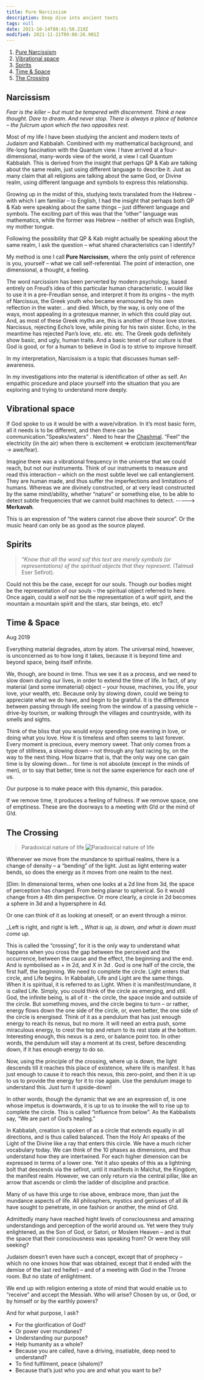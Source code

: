 ```yaml
---
title: Pure Narcissism
description: Deep dive into ancient texts
tags: null
date: 2021-10-14T08:41:50.219Z
modified: 2021-11-21T09:06:26.901Z
---
```


1. [Pure Narcissism](#pure-narcissism)
2. [Vibrational space](#vibrational-space)
3. [Spirits](#spirits)
4. [Time & Space](#time--space)
5. [The Crossing](#the-crossing)

## Narcissism

_Fear is the killer – but must be tempered with discernment._
_Think a new thought._
_Dare to dream. And never stop._
_There is always a place of balance – the fulcrum upon which the two opposites rest._

Most of my life I have been studying the ancient and modern texts of Judaism and Kabbalah. Combined with my mathematical background, and life-long fascination with the Quantum view. I have arrived at a four-dimensional, many-words view of the world, a view I call Quantum Kabbalah.
This is derived from the insight that perhaps QP & Kab are talking about the same realm, just using different language to describe it. Just as many claim that all religions are talking about the same God, or Divine realm, using different language and symbols to express this relationship.

Growing up in the midst of this, studying texts translated from the Hebrew - with which I am familiar – to English, I had the insight that perhaps both QP & Kab were speaking about the same things – just different language and symbols. The exciting part of this was that the “other” language was mathematics, while the former was Hebrew – neither of which was English, my mother tongue.

Following the possibility that QP & Kab might actually be speaking about the same realm, I ask the question – what shared characteristics can I identify?

My method is one I call **Pure Narcissism**, where the only point of reference is you, yourself – what we call self-referential. The point of interaction, one dimensional, a thought, a feeling.

The word narcissism has been perverted by modern psychology, based entirely on Freud’s idea of this particular human characteristic. I would like to use it in a pre-Freudian sense, and interpret it from its origins – the myth of Narcissus, the Greek youth who became enamoured by his own reflection in the water... and died. Which, by the way, is only one of the ways, most appealing in a grotesque manner, in which this could play out. And, as most of these Greek myths are, this is another of those love stories. Narcissus, rejecting Echo’s love, while pining for his twin sister. Echo, in the meantime has rejected Pan’s love, etc. etc. etc. The Greek gods definitely show basic, and ugly, human traits. And a basic tenet of our culture is that God is good, or for a human to believe in God is to strive to improve himself.

In my interpretation, Narcissism is a topic that discusses human self-awareness.

In my investigations into the material is identification of other as self. An empathic procedure and place yourself into the situation that you are exploring and trying to understand more deeply.

## Vibrational space

If God spoke to us it would be with a wave/vibration. In it’s most basic form, all it needs is to be different, and then there can be communication.”Speaks/waters” . Need to hear the [Chashmal](./chashmal.md). “Feel” the electricity (in the air) when there is excitement => eroticism (excitement/fear -> awe/fear).

Imagine there was a vibrational frequency in the universe that we could reach, but not our instruments. Think of our instruments to measure and read this interaction – which on the most subtle level we call entanglement. They are human made, and thus suffer the imperfections and limitations of humans. Whereas we are divinely constructed, or at very least constructed by the same mind/ability, whether “nature” or something else, to be able to detect subtle frequencies that we cannot build machines to detect. -----> **Merkavah**.

This is an expression of “the waters cannot rise above their source”. Or the music heard can only be as good as the source played.

## Spirits

> _“Know that all the word sof this text are merely symbols (or representations) of the spiritual objects that they represent._ (Talmud Eser Sefirot).

Could not this be the case, except for our souls. Though our bodies might be the representation of our souls – the spiritual object referred to here. Once again, could a wolf not be the representation of a wolf spirit, and the mountain a mountain spirit and the stars, star beings, etc. etc?

## Time & Space

Aug 2019

Everything material degrades, atom by atom. The universal mind, however, is unconcerned as to how long it takes, because it is beyond time and beyond space, being itself infinite.

We, though, are bound in time. Thus we see it as a process, and we need to slow down during our lives, in order to extend the time of life. In fact, of any material (and some immaterial) object – your house, machines, you life, your love, your wealth, etc. Because only by slowing down, could we being to appreciate what we do have, and begin to be grateful. It is the difference between passing through life seeing from the window of a passing vehicle – drive-by tourism, or walking through the villages and countryside, with its smells and sights.

Think of the bliss that you would enjoy spending one evening in love, or doing what you love. How it is timeless and often seems to last forever. Every moment is precious, every memory sweet. That only comes from a type of stillness, a slowing down – not through any fast racing by, on the way to the next thing. How bizarre that is, that the only way one can gain time is by slowing down... for time is not absolute (except in the minds of men), or to say that better, time is not the same experience for each one of us.

Our purpose is to make peace with this dynamic, this paradox.

If we remove time, it produces a feeling of fullness. If we remove space, one of emptiness. These are the doorways to a meeting with G!d or the mind of G!d.

## The Crossing

> Paradoxical nature of life
> ![Paradoxical nature of life](/posts/img/qkab/narcissism.png)

Whenever we move from the mundance to spiritual realms, there is a change of density – a “bending” of the light. Just as light entering water bends, so does the energy as it moves from one realm to the next.

[Dim: In dimensional terms, when one looks at a 2d line from 3d, the space of perception has changed. From being planar to spherical. So it would change from a 4th dim perspective. Or more clearly, a circle in 2d becomes a sphere in 3d and a hypersphere in 4d.

Or one can think of it as looking at oneself, or an event through a mirror.

_Left is right, and right is left. _
_What is up, is down,_
_and what is down must come up._

This is called the “crossing”, for it is the only way to understand what happens when you cross the gap between the perceived and the occurrence, between the cause and the effect, the beginning and the end. And is symbolised as + in 2d, and X in 3d
.
God is one half of the circle, the first half, the beginning. We need to complete the circle.
Light enters that circle, and Life begins. In Kabbalah, Life and Light are the same things. When it is spiritual, it is referred to as Light. When it is manifest/mundane, it is called Life. Simply, you could think of the circle as emerging, and still. God, the infinite being, is all of it - the circle, the space inside and outside of the circle. But something moves, and the circle begins to turn – or rather, energy flows down the one side of the circle, or, even better, the one side of the circle is energised. Think of it as a pendulum that has just enough energy to reach its nexus, but no more. It will need an extra push, some miraculous energy, to crest the top and return to its rest state at the bottom. Interesting enough, this nexus is a zero, or balance point too. In other words, the pendulum will stay a moment at its crest, before descending down, if it has enough energy to do so.

Now, using the principle of the crossing, where up is down, the light descends till it reaches this place of existence, where life is manifest. It has just enough to cause it to reach this nexus, this zero-point, and then it is up to us to provide the energy for it to rise again. Use the pendulum image to understand this. Just turn it upside-down!

In other words, though the dynamic that we are an expression of, is one whose impetus is downwards, it is up to us to invoke the will to rise up to complete the circle. This is called “influence from below”. As the Kabbalists say, “We are part of God’s healing.”

In Kabbalah, creation is spoken of as a circle that extends equally in all directions, and is thus called balanced. Then the Holy Ari speaks of the Light of the Divine like a ray that enters this circle. We have a much richer vocabulary today. We can think of the 10 phases as dimensions, and thus understand how they are intertwined. For each higher dimension can be expressed in terms of a lower one. Yet it also speaks of this as a lightning bolt that descends via the sefirot, until it manifests in Malchut, the Kingdom, the manifest realm. However, we can only return via the central pillar, like an arrow that ascends or climb the ladder of discipline and practice.

Many of us have this urge to rise above, embrace more, than just the mundance aspects of life. All philosphers, mystics and geniuses of all ilk have sought to penetrate, in one fashion or another, the mind of G!d.

Admittedly many have reached hight levels of consciousness and amazing understandings and perception of the world around us. Yet were they truly enlightened, as the Son of God, or Satori, or Moslem Heaven – and is that the space that their consciousness was speaking from? Or were they still seeking?

Judaism doesn’t even have such a concept, except that of prophecy – which no one knows how that was obtained, except that it ended with the demise of the last red heifer) – and of a meeting with God in the Throne room. But no state of enlightment.

We end up with religion entering a stote of mind that would enable us to “receive” and accept the Messiah. Who will arise? Chosen by us, or God, or by himself or by the earthly powers?

And for what purpose, I ask?

- For the glorification of God?
- Or power over mundanes?
- Understanding our purpose?
- Help humanity as a whole?
- Because you are called, have a driving, insatiable, deep need to understand?
- To find fulfilment, peace (shalom)?
- Because that’s just who you are and what you want to be?
